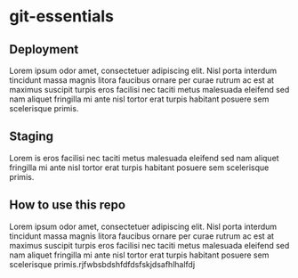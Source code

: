 # git-essentials

## Deployment
Lorem ipsum odor amet, consectetuer adipiscing elit. Nisl porta interdum tincidunt massa magnis litora faucibus ornare per curae rutrum ac est at maximus suscipit turpis eros facilisi nec taciti metus malesuada eleifend sed nam aliquet fringilla mi ante nisl tortor erat turpis habitant posuere sem scelerisque primis.

## Staging
Lorem is eros facilisi nec taciti metus malesuada eleifend sed nam aliquet fringilla mi ante nisl tortor erat turpis habitant posuere sem scelerisque primis.

## How to use this repo
Lorem ipsum odor amet, consectetuer adipiscing elit. Nisl porta interdum tincidunt massa magnis litora faucibus ornare per curae rutrum ac est at maximus suscipit turpis eros facilisi nec taciti metus malesuada eleifend sed nam aliquet fringilla mi ante nisl tortor erat turpis habitant posuere sem scelerisque primis.rjfwbsbdshfdfdsfskjdsafhlhalfdj
